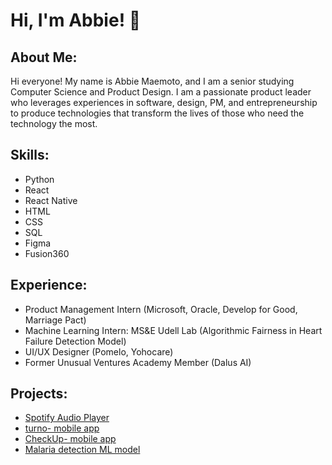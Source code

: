 # Hi, I'm Abbie! :slightly_smiling_face:

## About Me:
Hi everyone! My name is Abbie Maemoto, and I am a senior studying Computer Science and Product Design. I am a passionate product leader who leverages experiences in software, design, PM, and entrepreneurship to produce technologies that transform the lives of those who need the technology the most.

## Skills:
- Python
- React
- React Native
- HTML
- CSS
- SQL
- Figma
- Fusion360

## Experience:
- Product Management Intern (Microsoft, Oracle, Develop for Good, Marriage Pact)
- Machine Learning Intern: MS&E Udell Lab (Algorithmic Fairness in Heart Failure Detection Model)
- UI/UX Designer (Pomelo, Yohocare)
- Former Unusual Ventures Academy Member (Dalus AI)

## Projects:
- [Spotify Audio Player](https://github.com/abbiemaemoto/Spotify_audio_player)
- [turno- mobile app](https://github.com/abbiemaemoto/turno)
- [CheckUp- mobile app](https://github.com/abbiemaemoto/CheckUp)
- [Malaria detection ML model](https://github.com/abbiemaemoto/Malaria_Detection)



